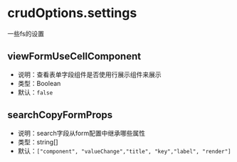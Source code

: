 # crudOptions.settings
一些fs的设置

## viewFormUseCellComponent
* 说明：查看表单字段组件是否使用行展示组件来展示
* 类型：Boolean
* 默认：`false`


## searchCopyFormProps
* 说明：search字段从form配置中继承哪些属性
* 类型：string[]
* 默认：`["component", "valueChange","title", "key","label", "render"]`
